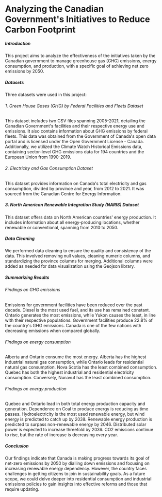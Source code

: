 # Analyzing the Canadian Government's Initiatives to Reduce Carbon Footprint

##### Introduction

This project aims to analyze the effectiveness of the initiatives taken by the Canadian government to manage greenhouse gas (GHG) emissions, energy consumption, and production, with a specific goal of achieving net zero emissions by 2050.

##### Datasets

Three datasets were used in this project:

###### 1. Green House Gases (GHG) by Federal Facilities and Fleets Dataset
This dataset includes two CSV files spanning 2005-2021, detailing the Canadian Government's facilities and their respective energy use and emissions. It also contains information about GHG emissions by federal fleets. This data was obtained from the Government of Canada's open data portal and is licensed under the Open Government License - Canada. Additionally, we utilized the Climate Watch Historical Emissions data, containing sector-level GHG emissions data for 194 countries and the European Union from 1990-2019.

###### 2. Electricity and Gas Consumption Dataset
This dataset provides information on Canada's total electricity and gas consumption, divided by province and year, from 2012 to 2021. It was sourced from the Canadian Centre for Energy Information.

##### 3. North American Renewable Integration Study (NARIS) Dataset
This dataset offers data on North American countries' energy production. It includes information about all energy-producing locations, whether renewable or conventional, spanning from 2010 to 2050.

##### Data Cleaning

We performed data cleaning to ensure the quality and consistency of the data. This involved removing null values, cleaning numeric columns, and standardizing the province columns for merging. Additional columns were added as needed for data visualization using the Geojson library.

##### Summarizing Results
###### Findings on GHG emissions
Emissions for government facilities have been reduced over the past decade.
Diesel is the most used fuel, and its use has remained constant.
Ontario generates the most emissions, while Yukon causes the least, in line with their respective populations.
Government facilities produce 22.8% of the country's GHG emissions.
Canada is one of the few nations with decreasing emissions when compared globally.
###### Findings on energy consumption
Alberta and Ontario consume the most energy.
Alberta has the highest industrial natural gas consumption, while Ontario leads for residential natural gas consumption. Nova Scotia has the least combined consumption.
Quebec has both the highest industrial and residential electricity consumption. Conversely, Nunavut has the least combined consumption.
###### Findings on energy production
Quebec and Ontario lead in both total energy production capacity and generation.
Dependence on Coal to produce energy is reducing as time passes.
Hydroelectricity is the most used renewable energy, but wind energy is predicted to catch up by 2038.
Renewable energy production is predicted to surpass non-renewable energy by 2046.
Distributed solar power is expected to increase threefold by 2036.
CO2 emissions continue to rise, but the rate of increase is decreasing every year.

##### Conclusion

Our findings indicate that Canada is making progress towards its goal of net-zero emissions by 2050 by dialling down emissions and focusing on increasing renewable energy dependency. However, the country faces challenges in getting citizens to join in sustainability goals. As a future scope, we could delve deeper into residential consumption and industrial emissions policies to gain insights into effective reforms and those that require updating.
